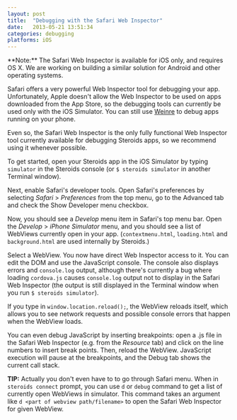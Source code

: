 ```yaml
---
layout: post
title:  "Debugging with the Safari Web Inspector"
date:   2013-05-21 13:51:34
categories: debugging
platforms: iOS
---
```


<div class="alert" markdown="1">
**Note:** The Safari Web Inspector is available for iOS only, and requires OS X. We are working on building a similar solution for Android and other operating systems.
</div>

Safari offers a very powerful Web Inspector tool for debugging your app. Unfortunately, Apple doesn't allow the Web Inspector to be used on apps downloaded from the App Store, so the debugging tools can currently be used only with the iOS Simulator. You can still use [Weinre][weinre] to debug apps running on your phone.

Even so, the Safari Web Inspector is the only fully functional Web Inspector tool currently available for debugging Steroids apps, so we recommend using it whenever possible.

To get started, open your Steroids app in the iOS Simulator by typing `simulator` in the Steroids console (or `$ steroids simulator` in another Terminal window).

Next, enable Safari's developer tools. Open Safari's preferences by selecting *Safari* > *Preferences* from the top menu, go to the Advanced tab and check the Show Developer menu checkbox.

Now, you should see a *Develop* menu item in Safari's top menu bar. Open the *Develop* > *iPhone Simulator* menu, and you should see a list of WebViews currently open in your app. (`contextmenu.html`, `loading.html` and `background.html` are used internally by Steroids.)

Select a WebView. You now have direct Web Inspector access to it. You can edit the DOM and use the JavaScript console. The console also displays errors and `console.log` output, although there's currently a bug where loading `cordova.js` causes `console.log` output not to display in the Safari Web Inspector (the output is still displayed in the Terminal window when you run `$ steroids simulator`).

If you type in `window.location.reload();`, the WebView reloads itself, which allows you to see network requests and possible console errors that happen when the WebView loads.

You can even debug JavaScript by inserting breakpoints: open a .js file in the Safari Web Inspector (e.g. from the *Resource* tab) and click on the line numbers to insert break points. Then, reload the WebView. JavaScript execution will pause at the breakpoints, and the Debug tab shows the current call stack.

**TIP:** Actually you don't even have to to go through Safari menu. When in `steroids connect` prompt, you can use `d` or `debug` command to get a list of currently open WebViews in simulator. This command takes an argument like `d <part of webview path/filename>` to open the Safari Web Inspector for given WebView.

[weinre]: /steroids/guides/debugging/weinre